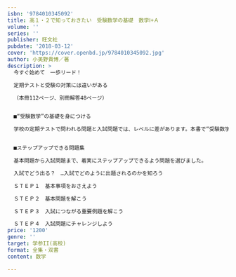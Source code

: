```yaml
---
isbn: '9784010345092'
title: 高１・２で知っておきたい　受験数学の基礎　数学Ⅰ+Ａ
volume: ''
series: ''
publisher: 旺文社
pubdate: '2018-03-12'
cover: 'https://cover.openbd.jp/9784010345092.jpg'
author: 小美野貴博／著
description: >
  今すぐ始めて　一歩リード！

  定期テストと受験の対策には違いがある

  （本冊112ページ、別冊解答48ページ）


  ■“受験数学”の基礎を身につける

  学校の定期テストで問われる問題と入試問題では、レベルに差があります。本書で“受験数学”の基礎を身につけることで、その差を縮め、今後の本格的な受験勉強をスムーズに進めることができます。


  ■ステップアップできる問題集

  基本問題から入試問題まで、着実にステップアップできるよう問題を選びました。

  入試でどう出る？　…入試でどのように出題されるのかを知ろう

  ＳＴＥＰ１　基本事項をおさえよう

  ＳＴＥＰ２　基本問題を解こう

  ＳＴＥＰ３　入試につながる重要例題を解こう

  ＳＴＥＰ４　入試問題にチャレンジしよう
price: '1200'
genre: ''
target: 学参II(高校)
format: 全集・双書
content: 数学

---
```

